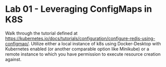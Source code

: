 # Lab 01 - Leveraging ConfigMaps in K8S

Walk through the tutorial defined at https://kubernetes.io/docs/tutorials/configuration/configure-redis-using-configmap/. Utilize either a local instance of k8s using Docker-Desktop with Kubernetes enabled (or another comparable option like Minikube) or a remote instance to which you have permission to execute resource creation against.
